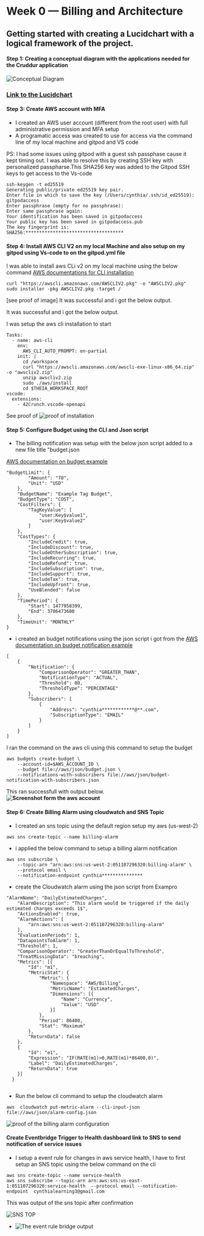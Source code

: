# Week 0 — Billing and Architecture

## Getting started with creating a Lucidchart with a logical framework of the project.

#### Step 1: Creating a conceptual diagram with the applications needed for the Cruddur application

![Conceptual Diagram](assest/conceptual%20Diagram.png)
    
### [Link to the Lucidchart](https://lucid.app/lucidchart/6b28c44d-7cc7-45b4-ae5f-ffb1d43c0dae/edit?viewport_loc=-344%2C-1666%2C3775%2C2020%2C0_0&invitationId=inv_fa33fb3a-54ca-42a3-9314-984cf29a5cc8)


#### Step 3: Create AWS account with MFA

- I created an  AWS user account (different from the root user) with full administrative permission and MFA setup
- A programatic access was created to use for access via the command line of my local machine and gitpod and VS code

PS: I had some issues using gitpod with a guest ssh passphase cause it kept timing out. I was able to resolve this by creating SSH key with personalized passpharse.This SHA256 key was added to the Gitpod SSH keys to get access to the Vs-code

```
ssh-keygen -t ed25519  
Generating public/private ed25519 key pair.
Enter file in which to save the key (/Users/cynthia/.ssh/id_ed25519): gitpodaccess
Enter passphrase (empty for no passphrase):
Enter same passphrase again:
Your identification has been saved in gitpodaccess
Your public key has been saved in gitpodaccess.pub
The key fingerprint is:
SHA256:************************************
```



#### Step 4: Install  AWS CLI V2 on my local Machine and also setup on my gitpod using Vs-code to on the gitpod.yml file

I was able to install aws CLi v2 on my local machine using the below command [AWS documentations for CLI installation](https://docs.aws.amazon.com/cli/latest/userguide/getting-started-install.html)
```
curl "https://awscli.amazonaws.com/AWSCLIV2.pkg" -o "AWSCLIV2.pkg"
sudo installer -pkg AWSCLIV2.pkg -target /
```
[see proof of image]
It was successful and i got the below output.


It was successful and i got the below output.

I was setup the aws cli installation to start 
```
Tasks:
  - name: aws-cli
    env:
      AWS_CLI_AUTO_PROMPT: on-partial
    init: |
      cd /workspace
      curl "https://awscli.amazonaws.com/awscli-exe-linux-x86_64.zip" -o "awscliv2.zip"
      unzip awscliv2.zip
      sudo ./aws/install
      cd $THEIA_WORKSPACE_ROOT
vscode:
  extensions:
    - 42Crunch.vscode-openapi
```
See proof of 
![proof of installation](assest/gitpod.yml%20aws%20installation.png)

#### Step 5: Configure Budget using the CLI and Json script

- The billing notification was setup with the below json script added to a new file title 
"budget.json


[AWS documentation on budget example](https://docs.aws.amazon.com/cli/latest/reference/budgets/create-budget.html#examples)
```
"BudgetLimit": {
        "Amount": "70",
        "Unit": "USD"
    },
    "BudgetName": "Example Tag Budget",
    "BudgetType": "COST",
    "CostFilters": {
        "TagKeyValue": [
            "user:Key$value1",
            "user:Key$value2"
        ]
    },
    "CostTypes": {
        "IncludeCredit": true,
        "IncludeDiscount": true,
        "IncludeOtherSubscription": true,
        "IncludeRecurring": true,
        "IncludeRefund": true,
        "IncludeSubscription": true,
        "IncludeSupport": true,
        "IncludeTax": true,
        "IncludeUpfront": true,
        "UseBlended": false
    },
    "TimePeriod": {
        "Start": 1477958399,
        "End": 3706473600
    },
    "TimeUnit": "MONTHLY"
}
```

- i created an budget notifications using the json script i got from the [AWS documentation on budget notification example](https://docs.aws.amazon.com/cli/latest/reference/budgets/create-budget.html#examples)
```
[
    {
        "Notification": {
            "ComparisonOperator": "GREATER_THAN",
            "NotificationType": "ACTUAL",
            "Threshold": 80,
            "ThresholdType": "PERCENTAGE"
        },
        "Subscribers": [
            {
                "Address": "cynthia************@**.com",
                "SubscriptionType": "EMAIL"
            }
        ]
    }
]
```

I ran the command on the aws cli using this command to setup the budget

```
aws budgets create-budget \
    --account-id=$AWS_ACCOUNT_ID \
    --budget file://aws/json/budget.json \
    --notifications-with-subscribers file://aws/json/budget-notification-with-subscribers.json
```
This ran successfull with output below. **![Screenshot form the aws account](assest/Billing%20threshold.png)**

#### Step 6: Create Billing Alarm using cloudwatch and SNS Topic
- I created an sns topic using the default region setup my aws  (us-west-2)

```
aws sns create-topic --name billing-alarm
```

- i applied the below command to setup a billing alarm notification
```
aws sns subscribe \
    --topic-arn "arn:aws:sns:us-west-2:051107296320:billing-alarm" \
    --protocol email \
    --notification-endpoint cynthia***************
```

- create the Cloudwatch alarm using the json script from Exampro

```
"AlarmName": "DailyEstimatedCharges",
    "AlarmDescription": "This alarm would be triggered if the daily estimated charges exceeds 1$",
    "ActionsEnabled": true,
    "AlarmActions": [
        "arn:aws:sns:us-west-2:051107296320:billing-alarm"
    ],
    "EvaluationPeriods": 1,
    "DatapointsToAlarm": 1,
    "Threshold": 1,
    "ComparisonOperator": "GreaterThanOrEqualToThreshold",
    "TreatMissingData": "breaching",
    "Metrics": [{
        "Id": "m1",
        "MetricStat": {
            "Metric": {
                "Namespace": "AWS/Billing",
                "MetricName": "EstimatedCharges",
                "Dimensions": [{
                    "Name": "Currency",
                    "Value": "USD"
                }]
            },
            "Period": 86400,
            "Stat": "Maximum"
        },
        "ReturnData": false
    },
    {
        "Id": "e1",
        "Expression": "IF(RATE(m1)>0,RATE(m1)*86400,0)",
        "Label": "DailyEstimatedCharges",
        "ReturnData": true
    }]
  }
  
```

- Run the below cli command to setup the cloudwatch alarm

```
aws  cloudwatch put-metric-alarm --cli-input-json file://aws/json/alarm-config.json
```
![proof of the billing alarm configuration](assest/billing%20alarm.png)

#### Create Eventbridge Trigger to Health dashboard link to SNS to send notification of service issues
- I setup a event rule for changes in aws service health, I have to first setup an SNS topic using the below command on the cli
```
aws sns create-topic --name service-health
aws sns subscribe --topic-arn arn:aws:sns:us-east-1:051107296320:service-health  --protocol email --notification-endpoint  cynthialearning3@gmail.com

```
This was output of the sns topic after confirmation

![SNS TOP](assest/sns%20.png)


- ![The event rule bridge output](assest/event%20rule.png)
